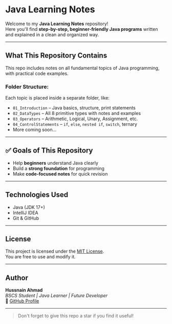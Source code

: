 # Java Learning Notes 

Welcome to my **Java Learning Notes** repository!  
Here you'll find **step-by-step, beginner-friendly Java programs** written and explained in a clean and organized way.

---

##  What This Repository Contains

This repo includes notes on all fundamental topics of Java programming, with practical code examples.

###  Folder Structure:
Each topic is placed inside a separate folder, like:

- `01_Introduction` – Java basics, structure, print statements
- `02_DataTypes` – All 8 primitive types with notes and examples
- `03_Operators` – Arithmetic, Logical, Unary, Assignment, etc.
- `04_ControlStatements` – `if`, `else`, `nested if`, `switch`, ternary
- More coming soon...

---

## ✅ Goals of This Repository

- Help **beginners** understand Java clearly
- Build a **strong foundation** for programming
- Make **code-focused notes** for quick revision


---

##  Technologies Used

- Java (JDK 17+)
- IntelliJ IDEA
- Git & GitHub

---

##  License

This project is licensed under the [MIT License](LICENSE).  
You are free to use and modify it.

---

##  Author

**Hussnain Ahmad**  
_BSCS Student | Java Learner | Future Developer_  
🔗 [GitHub Profile](https://github.com/hussnainchauhdary)

---

>  Don't forget to give this repo a star if you find it useful!

